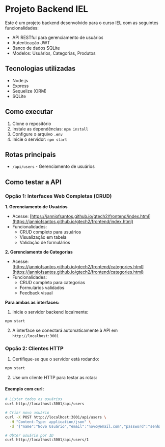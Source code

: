 # Projeto Backend IEL

Este é um projeto backend desenvolvido para o curso IEL com as seguintes funcionalidades:

- API RESTful para gerenciamento de usuários
- Autenticação JWT
- Banco de dados SQLite
- Modelos: Usuários, Categorias, Produtos

## Tecnologias utilizadas
- Node.js
- Express
- Sequelize (ORM)
- SQLite

## Como executar
1. Clone o repositório
2. Instale as dependências: `npm install`
3. Configure o arquivo `.env`
4. Inicie o servidor: `npm start`

## Rotas principais
- `/api/users` - Gerenciamento de usuários

## Como testar a API

### Opção 1: Interfaces Web Completas (CRUD)

**1. Gerenciamento de Usuários**
- Acesse: [https://janniofsantos.github.io/gtech2/frontend/index.html](https://janniofsantos.github.io/gtech2/frontend/index.html)
- Funcionalidades:
  - CRUD completo para usuários
  - Visualização em tabela
  - Validação de formulários

**2. Gerenciamento de Categorias**  
- Acesse: [https://janniofsantos.github.io/gtech2/frontend/categories.html](https://janniofsantos.github.io/gtech2/frontend/categories.html)
- Funcionalidades:
  - CRUD completo para categorias
  - Formulários validados
  - Feedback visual

**Para ambas as interfaces:**
1. Inicie o servidor backend localmente:
```bash
npm start
```
2. A interface se conectará automaticamente à API em `http://localhost:3001`

### Opção 2: Clientes HTTP
1. Certifique-se que o servidor está rodando:
```bash
npm start
```

2. Use um cliente HTTP para testar as rotas:

#### Exemplo com curl:
```bash
# Listar todos os usuários
curl http://localhost:3001/api/users

# Criar novo usuário
curl -X POST http://localhost:3001/api/users \
  -H "Content-Type: application/json" \
  -d '{"name":"Novo Usuário","email":"novo@email.com","password":"senha123"}'

# Obter usuário por ID
curl http://localhost:3001/api/users/1
```
